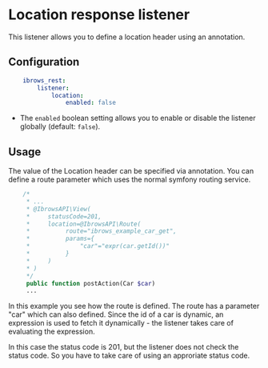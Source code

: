 # Location response listener

This listener allows you to define a location header using an annotation. 

## Configuration
```yml
    ibrows_rest:
        listener:
            location:
                enabled: false
```
 - The `enabled` boolean setting allows you to enable or disable the listener globally (default: `false`).

## Usage

The value of the Location header can be specified via annotation. You can define a route parameter which
uses the normal symfony routing service.

```php
    /*
     * ...
     * @IbrowsAPI\View(
     *     statusCode=201,
     *     location=@IbrowsAPI\Route(
     *          route="ibrows_example_car_get",
     *          params={
     *              "car"="expr(car.getId())"
     *          }
     *     )
     * )
     */
     public function postAction(Car $car)
     ...
```

In this example you see how the route is defined. The route has a parameter "car" which can also defined. Since the
id of a car is dynamic, an expression is used to fetch it dynamically - the listener takes care of 
evaluating the expression.

In this case the status code is 201, but the listener does not check the status code. So you have to take care
of using an approriate status code.